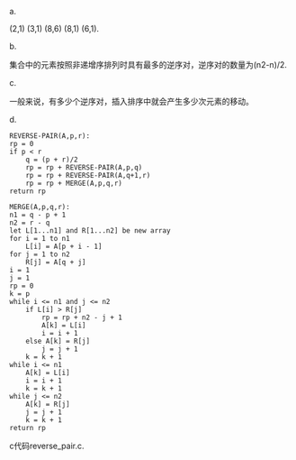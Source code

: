 
a.

(2,1) (3,1) (8,6) (8,1) (6,1).

b.

集合中的元素按照非递增序排列时具有最多的逆序对，逆序对的数量为(n2-n)/2.
	
c.

一般来说，有多少个逆序对，插入排序中就会产生多少次元素的移动。
	
d.
```
REVERSE-PAIR(A,p,r):
rp = 0
if p < r
    q = (p + r)/2
    rp = rp + REVERSE-PAIR(A,p,q)
    rp = rp + REVERSE-PAIR(A,q+1,r)
    rp = rp + MERGE(A,p,q,r)
return rp

MERGE(A,p,q,r):
n1 = q - p + 1
n2 = r - q
let L[1...n1] and R[1...n2] be new array
for i = 1 to n1
    L[i] = A[p + i - 1]
for j = 1 to n2
    R[j] = A[q + j]
i = 1
j = 1
rp = 0
k = p
while i <= n1 and j <= n2
    if L[i] > R[j]
        rp = rp + n2 - j + 1
        A[k] = L[i]
        i = i + 1
    else A[k] = R[j]
        j = j + 1
    k = k + 1
while i <= n1
    A[k] = L[i]
    i = i + 1
    k = k + 1
while j <= n2
    A[k] = R[j]
    j = j + 1
    k = k + 1
return rp
```

c代码reverse_pair.c.